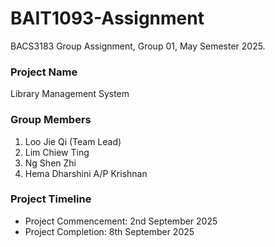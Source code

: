 # BAIT1093-Assignment

BACS3183 Group Assignment, Group 01, May Semester 2025.

### Project Name

Library Management System

### Group Members

1. Loo Jie Qi (Team Lead)
2. Lim Chiew Ting
3. Ng Shen Zhi
4. Hema Dharshini A/P Krishnan

### Project Timeline

- Project Commencement: 2nd September 2025
- Project Completion: 8th September 2025

